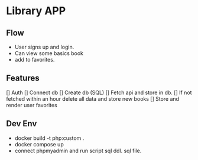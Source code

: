 # Library APP

## Flow
- User signs up and login.
- Can view some basics book
- add to favorites.

## Features
[] Auth
[] Connect db
[] Create db (SQL)
[] Fetch api and store in db.
[] If not fetched within an hour delete all data and store new books
[] Store and render user favorites  

## Dev Env
- docker build -t php:custom .
- docker compose up
- connect  phpmyadmin and run script sql ddl. sql file.